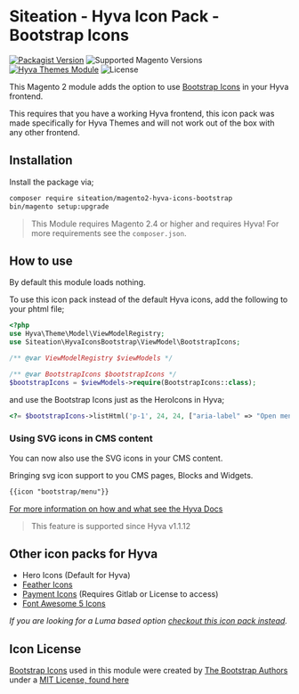 # Siteation - Hyva Icon Pack - Bootstrap Icons

[![Packagist Version](https://img.shields.io/packagist/v/siteation/magento2-hyva-icons-bootstrap?style=for-the-badge)](https://packagist.org/packages/siteation/magento2-hyva-icons-bootstrap)
![Supported Magento Versions](https://img.shields.io/badge/magento-%202.4-brightgreen.svg?logo=magento&longCache=true&style=for-the-badge)
[![Hyva Themes Module](https://img.shields.io/badge/Hyva_Themes-Module-3df0af.svg?longCache=true&style=for-the-badge)](https://hyva.io/)
![License](https://img.shields.io/github/license/fylgja/fylgja?color=%23234&style=for-the-badge)

This Magento 2 module adds the option to use [Bootstrap Icons](https://icons.getbootstrap.com/) in your Hyva frontend.

This requires that you have a working Hyva frontend,
this icon pack was made specifically for Hyva Themes and will not work out of the box with any other frontend.

## Installation

Install the package via;

```bash
composer require siteation/magento2-hyva-icons-bootstrap
bin/magento setup:upgrade
```

> This Module requires Magento 2.4 or higher and requires Hyva!
> For more requirements see the `composer.json`.

## How to use

By default this module loads nothing.

To use this icon pack instead of the default Hyva icons, add the following to your phtml file;

```php
<?php
use Hyva\Theme\Model\ViewModelRegistry;
use Siteation\HyvaIconsBootstrap\ViewModel\BootstrapIcons;

/** @var ViewModelRegistry $viewModels */

/** @var BootstrapIcons $bootstrapIcons */
$bootstrapIcons = $viewModels->require(BootstrapIcons::class);
```

and use the Bootstrap Icons just as the HeroIcons in Hyva;

```php
<?= $bootstrapIcons->listHtml('p-1', 24, 24, ["aria-label" => "Open menu"]) ?>
```

### Using SVG icons in CMS content

You can now also use the SVG icons in your CMS content.

Bringing svg icon support to you CMS pages, Blocks and Widgets.

```txt
{{icon "bootstrap/menu"}}
```

[For more information on how and what see the Hyva Docs](https://docs.hyva.io/hyva-themes/writing-code/working-with-view-models/svgicons.html#using-svg-icons-in-cms-content)

> This feature is supported since Hyva v1.1.12

## Other icon packs for Hyva

- Hero Icons (Default for Hyva)
- [Feather Icons](https://github.com/Siteation/magento2-hyva-icons-feather)
- [Payment Icons](https://gitlab.hyva.io/hyva-themes/magento2-payment-icons) (Requires Gitlab or License to access)
- [Font Awesome 5 Icons](https://github.com/JaJuMa-GmbH/awesome-hyva)

_If you are looking for a Luma based option [checkout this icon pack instead](https://github.com/GrimLink/magento2-icon-packs)._

## Icon License

[Bootstrap Icons](https://github.com/twbs/icons) used in this module were created by [The Bootstrap Authors](https://github.com/twbs) under a [MIT License, found here](https://github.com/twbs/icons/blob/main/LICENSE.md)
